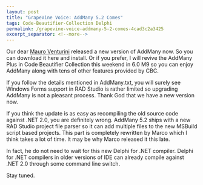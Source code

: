 ```yaml
---
layout: post
title: "GrapeVine Voice: AddMany 5.2 Comes"
tags: Code-Beautifier-Collection Delphi
permalink: /grapevine-voice-addmany-5-2-comes-4cad3c2a3425
excerpt_separator: <!--more-->
---
```

Our dear [Mauro Venturini](http://cc.codegear.com/Author/341801) released a new version of AddMany now. So you can download it here and install. Or if you prefer, I will revive the AddMany Plus in Code Beautifier Collection this weekend in 6.0 M9 so you can enjoy AddMany along with tens of other features provided by CBC.
<!--more-->

If you follow the details mentioned in AddMany.txt, you will surely see Windows Forms support in RAD Studio is rather limited so upgrading AddMany is not a pleasant process. Thank God that we have a new version now.

If you think the update is as easy as recompiling the old source code against .NET 2.0, you are definitely wrong. AddMany 5.2 ships with a new RAD Studio project file parser so it can add multiple files to the new MSBuild script based projects. This part is completely rewritten by Marco which I think takes a lot of time. It may be why Marco released it this late.

In fact, he do not need to wait for this new Delphi for .NET compiler. Delphi for .NET compilers in older versions of IDE can already compile against .NET 2.0 through some command line switch.

Stay tuned.
